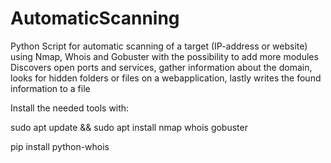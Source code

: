 # AutomaticScanning
Python Script for automatic scanning of a target (IP-address or website) using Nmap, Whois and Gobuster with the possibility to add more modules
Discovers open ports and services, gather information about the domain, looks for hidden folders or files on a webapplication, lastly writes the found information to a file

Install the needed tools with: 

sudo apt update && sudo apt install nmap whois gobuster

pip install python-whois
